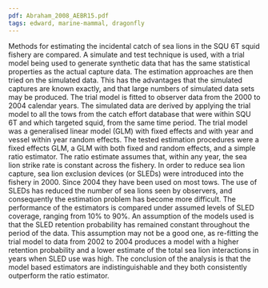 ```yaml
---
pdf: Abraham_2008_AEBR15.pdf
tags: edward, marine-mammal, dragonfly
---
```

Methods for estimating the incidental catch of sea lions in the SQU 6T squid fishery are compared. A simulate and test technique is used, with a trial model being used to generate synthetic data that has the same statistical properties as the actual capture data. The estimation approaches are then tried on the simulated data. This has the advantages that the simulated captures are known exactly, and that large numbers of simulated data sets may be produced. The trial model is fitted to observer data from the 2000 to 2004 calendar years. The simulated data are derived by applying the trial model to all the tows from the catch effort database that were within SQU 6T and which targeted squid, from the same time period. The trial model was a generalised linear model (GLM) with fixed effects and with year and vessel within year random effects. The tested estimation procedures were a fixed effects GLM, a GLM with both fixed and random effects, and a simple ratio estimator. The ratio estimate assumes that, within any year, the sea lion strike rate is constant across the fishery. In order to reduce sea lion capture, sea lion exclusion devices (or SLEDs) were introduced into the fishery in 2000. Since 2004 they have been used on most tows. The use of SLEDs has reduced the number of sea lions seen by observers, and consequently the estimation problem has become more difficult. The performance of the estimators is compared under assumed levels of SLED coverage, ranging from 10% to 90%. An assumption of the models used is that the SLED retention probability has remained constant throughout the period of the data. This assumption may not be a good one, as re-fitting the trial model to data from 2002 to 2004 produces a model with a higher retention probability and a lower estimate of the total sea lion interactions in years when SLED use was high. The conclusion of the analysis is that the model based estimators are indistinguishable and they both consistently outperform the ratio estimator.
